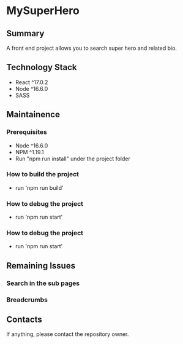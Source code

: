 # MySuperHero

## Summary
A front end project allows you to search super hero and related bio.

## Technology Stack
- React ^17.0.2
- Node ^16.6.0
- SASS

## Maintainence
### Prerequisites
- Node ^16.6.0
- NPM ^1.19.1
- Run "npm run install" under the project folder

### How to build the project
- run 'npm run build'

### How to debug the project
- run 'npm run start'

### How to debug the project
- run 'npm run start'

## Remaining Issues
### Search in the sub pages
### Breadcrumbs

## Contacts
If anything, please contact the repository owner.